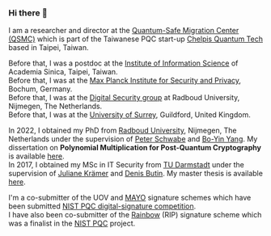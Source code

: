 ### Hi there 👋

I am a researcher and director at the [Quantum-Safe Migration Center (QSMC)](https://www.qsmc.org/) which is part of the Taiwanese PQC start-up [Chelpis Quantum Tech](https://www.chelpis.com/) based in Taipei, Taiwan.

Before that, I was a postdoc at the [Institute of Information Science](https://www.iis.sinica.edu.tw/) of Academia Sinica, Taipei, Taiwan.<br />
Before that, I was at the [Max Planck Institute for Security and Privacy](https://www.mpi-sp.org/), Bochum, Germany. <br />
Before that, I was at the [Digital Security group](https://www.ru.nl/ds/) at Radboud University, Nijmegen, The Netherlands. <br />
Before that, I was at the [University of Surrey](https://surrey.ac.uk/department-computer-science/research/secure-systems-research-group), Guildford, United Kingdom.

In 2022, I obtained my PhD from [Radboud University](https://www.ru.nl/), Nijmegen, The Netherlands under the supervision of [Peter Schwabe](https://cryptojedi.org/) and [Bo-Yin Yang](https://www.iis.sinica.edu.tw/pages/byyang/). My dissertation on **Polynomial Multiplication for Post-Quantum Cryptography** is available [here](https://kannwischer.eu/thesis/).<br />
In 2017, I obtained my MSc in IT Security from [TU Darmstadt](https://www.informatik.tu-darmstadt.de/) under the supervision of [Juliane Krämer](https://www.uni-regensburg.de/informatics-data-science/qpc/team/prof-dr-juliane-kraemer/index.html) and [Denis Butin](http://www.amphawa.eu/). My master thesis is available [here](https://kannwischer.eu/theses/MasterThesisMatthiasKannwischerFINAL.pdf).


I'm a co-submitter of the UOV and [MAYO]((https://pqmayo.org/)) signature schemes which have been submitted [NIST PQC digital-signature competition]((https://csrc.nist.gov/projects/pqc-dig-sig)). <br />
I have also been co-submitter of the [Rainbow](https://www.pqcrainbow.org/) (RIP) signature scheme which was a finalist in the [NIST PQC](https://csrc.nist.gov/projects/post-quantum-cryptography) project.

